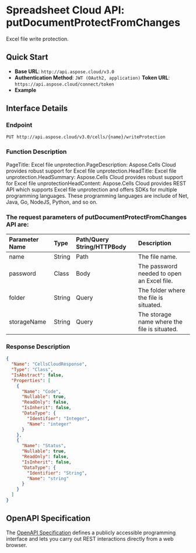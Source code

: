 # **Spreadsheet Cloud API: putDocumentProtectFromChanges**

Excel file write protection. 


## **Quick Start**

- **Base URL**: `http://api.aspose.cloud/v3.0`
- **Authentication Method**: `JWT (OAuth2, application)`  **Token URL**: `https://api.aspose.cloud/connect/token`
- **Example** 

## **Interface Details**

### **Endpoint** 

```
PUT http://api.aspose.cloud/v3.0/cells/{name}/writeProtection
```
### **Function Description**
PageTitle: Excel file unprotection.PageDescription: Aspose.Cells Cloud provides robust support for Excel file unprotection.HeadTitle: Excel file unprotection.HeadSummary: Aspose.Cells Cloud provides robust support for Excel file unprotectionHeadContent: Aspose.Cells Cloud provides REST API which supports Excel file unprotection and offers SDKs for multiple programming languages. These programming languages are include of Net, Java, Go, NodeJS, Python, and so on.

### The request parameters of **putDocumentProtectFromChanges** API are: 

| Parameter Name | Type | Path/Query String/HTTPBody | Description | 
| :- | :- | :- |:- | 
|name|String|Path|The file name.|
|password|Class|Body|The password needed to open an Excel file.|
|folder|String|Query|The folder where the file is situated.|
|storageName|String|Query|The storage name where the file is situated.|

### **Response Description**
```json
{
  "Name": "CellsCloudResponse",
  "Type": "Class",
  "IsAbstract": false,
  "Properties": [
    {
      "Name": "Code",
      "Nullable": true,
      "ReadOnly": false,
      "IsInherit": false,
      "DataType": {
        "Identifier": "Integer",
        "Name": "integer"
      }
    },
    {
      "Name": "Status",
      "Nullable": true,
      "ReadOnly": false,
      "IsInherit": false,
      "DataType": {
        "Identifier": "String",
        "Name": "string"
      }
    }
  ]
}
```


## OpenAPI Specification

The [OpenAPI Specification](https://reference.aspose.cloud/cells/#/ProtectionController/PutDocumentProtectFromChanges) defines a publicly accessible programming interface and lets you carry out REST interactions directly from a web browser.
